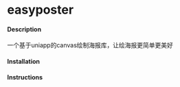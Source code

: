 # easyposter

#### Description
一个基于uniapp的canvas绘制海报库，让绘海报更简单更美好

#### Installation


#### Instructions

